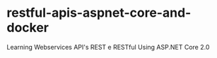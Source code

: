 # restful-apis-aspnet-core-and-docker
Learning Webservices API's REST e RESTful Using ASP.NET Core 2.0
